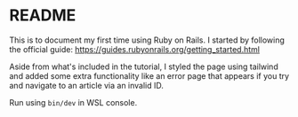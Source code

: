# README

This is to document my first time using Ruby on Rails. I started by following the official guide:
https://guides.rubyonrails.org/getting_started.html

Aside from what's included in the tutorial, I styled the page using tailwind and added some extra functionality like an error page that appears if you try and navigate to an article via an invalid ID.

Run using `bin/dev` in WSL console.